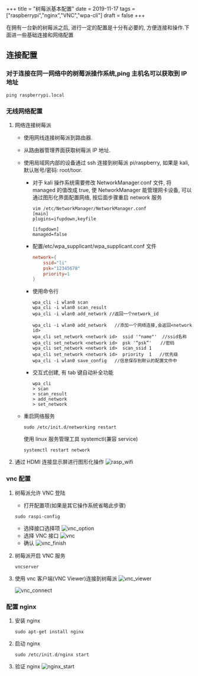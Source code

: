 +++
title = "树莓派基本配置"
date = 2019-11-17
tags = ["raspberrypi","nginx","VNC","wpa-cli"]
draft = false
+++

在拥有一台新的树莓派之后, 进行一定的配置是十分有必要的, 方便连接和操作.下面进一些基础连接和网络配置

<!--more-->

## 连接配置

### 对于连接在同一网络中的树莓派操作系统,ping 主机名可以获取到 IP 地址

```shell
ping raspberrypi.local
```

### 无线网络配置

1. 网络连接树莓派

   - 使用网线连接树莓派到路由器.
   - 从路由器管理界面获取树莓派 IP 地址.
   - 使用局域网内部的设备通过 ssh 连接到树莓派 pi/raspberry, 如果是 kali, 默认账号/密码: root/toor.

     - 对于 kali 操作系统需要修改 NetworkManager.conf 文件, 将 managed 的值改成 true, 使 NetworkManager 能管理网卡设备, 可以通过图形化界面配置网络, 按后面步骤重启 network 服务

       ```shell
       vim /etc/NetworkManager/NetworkManager.conf
       [main]
       plugins=ifupdown,keyfile

       [ifupdown]
       managed=false
       ```

     - 配置/etc/wpa_supplicant/wpa_supplicant.conf 文件

       ```conf
       network={
           ssid="li"
           psk="12345678"
           priority=1
       }
       ```

     - 使用命令行

       ```shell
       wpa_cli -i wlan0 scan
       wpa_cli -i wlan0 scan_result
       wpa_cli -i wlan0 add_network //返回一个network_id
       ```

       ```shell
       wpa_cli -i wlan0 add_network   //添加一个网络连接,会返回<network id>
       wpa_cli set_network <network id>  ssid '"name"'  //ssid名称
       wpa_cli set_network <network id>  psk '“psk”'　　//密码
       wpa_cli set_network <network id>  scan_ssid 1
       wpa_cli set_network <network id>  priority  1   //优先级
       wpa_cli -i wlan0 save_config   //信息保存到默认的配置文件中
       ```

     - 交互式创建, 有 tab 键自动补全功能

       ```shell
       wpa_cli
       > scan
       > scan_result
       > add_network
       > set_network
       ```

   - 重启网络服务

     ```shell
     sudo /etc/init.d/networking restart
     ```

     使用 linux 服务管理工具 systemctl(兼容 service)

     ```shell
     systemctl restart network
     ```

1. 通过 HDMI 连接显示屏进行图形化操作
   ![rasp_wifi](https://i.loli.net/2019/11/17/3otxiPMAaWpzQef.jpg)

### vnc 配置

1. 树莓派允许 VNC 登陆

   - 打开配置项(如果是其它操作系统省略此步骤)

   ```shell
   sudo raspi-config
   ```

   - 选择接口选择项
     ![vnc_option](https://i.loli.net/2019/11/17/FGrMNBcyWtiPaLk.jpg)
   - 选择 VNC 接口
     ![vnc](https://i.loli.net/2019/11/17/bEa8wlgiX7tu64s.jpg)
   - 确认
     ![vnc_finish](https://i.loli.net/2019/11/17/7GQAYJ2bWZSkDi1.jpg)

1. 树莓派开启 VNC 服务

   ```shell
   vncserver
   ```

1. 使用 vnc 客户端(VNC Viewer)连接到树莓派
   ![vnc_viewer](https://i.loli.net/2019/11/17/Ug2CQ6yFrnOEkNh.jpg)

   ![vnc_connect](https://i.loli.net/2019/11/17/2yrIsjdpWkYmexQ.jpg)

### 配置 nginx

1. 安装 nginx

   ```shell
   sudo apt-get install nginx
   ```

1. 启动 nginx

   ```shell
   sudo /etc/init.d/nginx start
   ```

1. 验证 nginx
   ![nginx_start](https://i.loli.net/2019/11/17/heV1MrYcy4HN63m.jpg)
